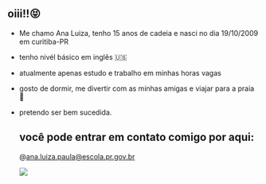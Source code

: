 ## oiii!!😝
* Me chamo Ana Luiza, tenho 15 anos de cadeia e nasci no dia 19/10/2009 em curitiba-PR
* tenho nivél básico em inglẽs 🇺🇸
* atualmente apenas estudo e trabalho em minhas horas vagas
* gosto de dormir, me divertir com as minhas amigas e viajar para a praia 🌊
* pretendo ser bem sucedida.

  ## você pode entrar em contato comigo por aqui:

   @ana.luiza.paula@escola.pr.gov.br

  ![](https://media1.tenor.com/m/OJbN3TbeEy0AAAAd/but-i%E2%80%99m-not-original.gif)
